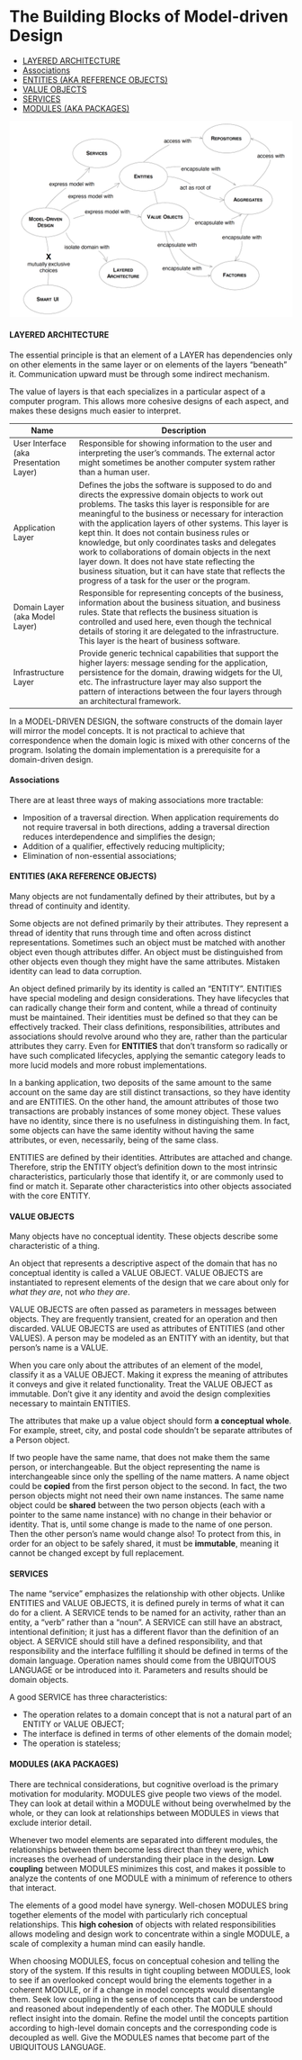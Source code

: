 # The Building Blocks of Model-driven Design

* [LAYERED ARCHITECTURE](#layered-architecture)
* [Associations](#associations)
* [ENTITIES (AKA REFERENCE OBJECTS)](#entities-aka-reference-objects)
* [VALUE OBJECTS](#value-objects)
* [SERVICES](#services)
* [MODULES (AKA PACKAGES)](#modules-aka-packages)

![](../0-images/ddd-building-blocks.png)

#### LAYERED ARCHITECTURE
The essential principle is that an element of a LAYER has dependencies only on other elements in the same layer or on elements of the layers “beneath” it. Communication upward must be through some indirect mechanism.

The value of layers is that each specializes in a particular aspect of a computer program. This allows more cohesive designs of each aspect, and makes these designs much easier to interpret.

Name | Description
---- | -----------
User Interface (aka Presentation Layer) | Responsible for showing information to the user and interpreting the user’s commands. The external actor might sometimes be another computer system rather than a human user.
Application Layer | Defines the jobs the software is supposed to do and directs the expressive domain objects to work out problems. The tasks this layer is responsible for are meaningful to the business or necessary for interaction with the application layers of other systems. This layer is kept thin. It does not contain business rules or knowledge, but only coordinates tasks and delegates work to collaborations of domain objects in the next layer down. It does not have state reflecting the business situation, but it can have state that reflects the progress of a task for the user or the program.
Domain Layer (aka Model Layer) | Responsible for representing concepts of the business, information about the business situation, and business rules. State that reflects the business situation is controlled and used here, even though the technical details of storing it are delegated to the infrastructure. This layer is the heart of business software.
Infrastructure Layer | Provide generic technical capabilities that support the higher layers: message sending for the application, persistence for the domain, drawing widgets for the UI, etc. The infrastructure layer may also support the pattern of interactions between the four layers through an architectural framework.

In a MODEL-DRIVEN DESIGN, the software constructs of the domain layer will mirror the model concepts. It is not practical to achieve that correspondence when the domain logic is mixed with other concerns of the program. Isolating the domain implementation is a prerequisite for a domain-driven design.

#### Associations
There are at least three ways of making associations more tractable:
* Imposition of a traversal direction. When application requirements do not require traversal in both directions, adding a traversal direction reduces interdependence and simplifies the design;
* Addition of a qualifier, effectively reducing multiplicity;
* Elimination of non-essential associations;

#### ENTITIES (AKA REFERENCE OBJECTS)
Many objects are not fundamentally defined by their attributes, but by a thread of continuity and identity.

Some objects are not defined primarily by their attributes. They represent a thread of identity that runs through time and often across distinct representations. Sometimes such an object must be matched with another object even though attributes differ. An object must be distinguished from other objects even though they might have the same attributes. Mistaken identity can lead to data corruption.

An object defined primarily by its identity is called an “ENTITY”. ENTITIES have special modeling and design considerations. They have lifecycles that can radically change their form and content, while a thread of continuity must be maintained. Their identities must be defined so that they can be effectively tracked. Their class definitions, responsibilities, attributes and associations should revolve around who they are, rather than the particular attributes they carry. Even for **ENTITIES** that don’t transform so radically or have such complicated lifecycles, applying the semantic category leads to more lucid models and more robust implementations.

In a banking application, two deposits of the same amount to the same account on the same day are still distinct transactions, so they have identity and are ENTITIES. On the other hand, the amount attributes of those two transactions are probably instances of some money object. These values have no identity, since there is no usefulness in distinguishing them. In fact, some objects can have the same identity without having the same attributes, or even, necessarily, being of the same class.

ENTITIES are defined by their identities. Attributes are attached and change. Therefore, strip the ENTITY object’s definition down to the most intrinsic characteristics, particularly those that identify it, or are commonly used to find or match it. Separate other characteristics into other objects associated with the core ENTITY.

#### VALUE OBJECTS
Many objects have no conceptual identity. These objects describe some characteristic of a thing.

An object that represents a descriptive aspect of the domain that has no conceptual identity is called a VALUE OBJECT. VALUE OBJECTS are instantiated to represent elements of the design that we care about only for *what they are*, not *who they are*.

VALUE OBJECTS are often passed as parameters in messages between objects. They are frequently transient, created for an operation and then discarded. VALUE OBJECTS are used as attributes of ENTITIES (and other VALUES). A person may be modeled as an ENTITY with an identity, but that person’s name is a VALUE.

When you care only about the attributes of an element of the model, classify it as a VALUE OBJECT. Making it express the meaning of attributes it conveys and give it related functionality. Treat the VALUE OBJECT as immutable. Don’t give it any identity and avoid the design complexities necessary to maintain ENTITIES.

The attributes that make up a value object should form **a conceptual whole**. For example, street, city, and postal code shouldn’t be separate attributes of a Person object.

If two people have the same name, that does not make them the same person, or interchangeable. But the object representing the name is interchangeable since only the spelling of the name matters. A name object could be **copied** from the first person object to the second. In fact, the two person objects might not need their own name instances. The same name object could be **shared** between the two person objects (each with a pointer to the same name instance) with no change in their behavior or identity. That is, until some change is made to the name of one person. Then the other person’s name would change also! To protect from this, in order for an object to be safely shared, it must be **immutable**, meaning it cannot be changed except by full replacement.

#### SERVICES
The name “service” emphasizes the relationship with other objects. Unlike ENTITIES and VALUE OBJECTS, it is defined purely in terms of what it can do for a client. A SERVICE tends to be named for an activity, rather than an entity, a “verb” rather than a “noun”. A SERVICE can still have an abstract, intentional definition; it just has a different flavor than the definition of an object. A SERVICE should still have a defined responsibility, and that responsibility and the interface fulfilling it should be defined in terms of the domain language. Operation names should come from the UBIQUITOUS LANGUAGE or be introduced into it. Parameters and results should be domain objects.

A good SERVICE has three characteristics:
* The operation relates to a domain concept that is not a natural part of an ENTITY or VALUE OBJECT;
* The interface is defined in terms of other elements of the domain model;
* The operation is stateless;

#### MODULES (AKA PACKAGES)
There are technical considerations, but cognitive overload is the primary motivation for modularity. MODULES give people two views of the model. They can look at detail within a MODULE without being overwhelmed by the whole, or they can look at relationships between MODULES in views that exclude interior detail.

Whenever two model elements are separated into different modules, the relationships between them become less direct than they were, which increases the overhead of understanding their place in the design. **Low coupling** between MODULES minimizes this cost, and makes it possible to analyze the contents of one MODULE with a minimum of reference to others that interact.

The elements of a good model have synergy. Well-chosen MODULES bring together elements of the model with particularly rich conceptual relationships. This **high cohesion** of objects with related responsibilities allows modeling and design work to concentrate within a single MODULE, a scale of complexity a human mind can easily handle.

When choosing MODULES, focus on conceptual cohesion and telling the story of the system. If this results in tight coupling between MODULES, look to see if an overlooked concept would bring the elements together in a coherent MODULE, or if a change in model concepts would disentangle them. Seek low coupling in the sense of concepts that can be understood and reasoned about independently of each other. The MODULE should reflect insight into the domain. Refine the model until the concepts partition according to high-level domain concepts and the corresponding code is decoupled as well. Give the MODULES names that become part of the UBIQUITOUS LANGUAGE.